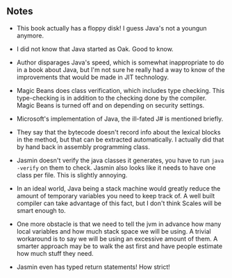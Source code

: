 ## Notes

* This book actually has a floppy disk! I guess Java's not
a youngun anymore.

* I did not know that Java started as Oak. Good to know.

* Author disparages Java's speed, which is somewhat inappropriate
to do in a book about Java, but I'm not sure he really had a way
to know of the improvements that would be made in JIT technology.

* Magic Beans does class verification, which includes type checking.
This type-checking is in addition to the checking done by the compiler.
Magic Beans is turned off and on depending on security settings.

* Microsoft's implementation of Java, the ill-fated J# is mentioned
briefly.

* They say that the bytecode doesn't record info about the lexical blocks
in the method, but that can be extracted automatically. I actually did
that by hand back in assembly programming class.

* Jasmin doesn't verify the java classes it generates, you have to run
`java -verify` on them to check. Jasmin also looks like it needs to have
one class per file. This is slightly annoying.

* In an ideal world, Java being a stack machine would greatly reduce
the amount of temporary variables you need to keep track of. A well built
compiler can take advantage of this fact, but I don't think Scales
will be smart enough to.

* One more obstacle is that we need to tell the jvm in advance how many
local variables and how much stack space we will be using. A trivial
workaround is to say we will be using an excessive amount of them. A
smarter approach may be to walk the ast first and have people estimate
how much stuff they need.

* Jasmin even has typed return statements! How strict!
